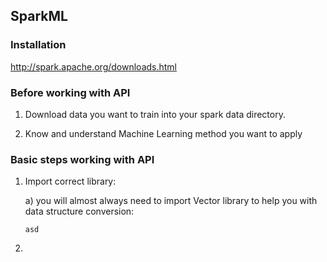 ## SparkML

### Installation

http://spark.apache.org/downloads.html

### Before working with API

1. Download data you want to train into your spark data directory.

2. Know and understand Machine Learning method you want to apply



### Basic steps working with API

1. Import correct library:

    a) you will almost always need to import Vector library to help you with data structure conversion:
    
    `asd`

    

2. 
